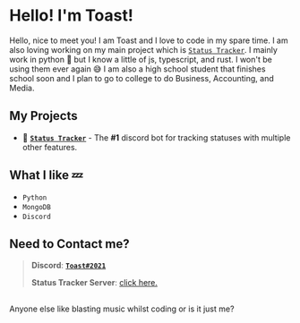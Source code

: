 # Hello! I'm Toast!

Hello, nice to meet you! I am Toast and I love to code in my spare time. I am also loving working on my main project which is [`Status Tracker`](https://discord.gg/ZhxmKhDqmx). I mainly work in python 🐍 but I know a little of js, typescript, and rust. I won't be using them ever again 😅 I am also a high school student that finishes school soon and I plan to go to college to do Business, Accounting, and Media.

## My Projects
- 🤖 [**`Status Tracker`**](https://discord.gg/ZhxmKhDqmx) - The **#1** discord bot for tracking statuses with multiple other features.

## What I like 💤
 - `Python`
 - `MongoDB`
 - `Discord` 
 
## Need to Contact me? 
> **Discord**: [**`Toast#2021`**](https://discord.gg/ZhxmKhDqmx)
>
> **Status Tracker Server**: [click here.](https://discord.gg/ZhxmKhDqmx)

##
Anyone else like blasting music whilst coding or is it just me?

